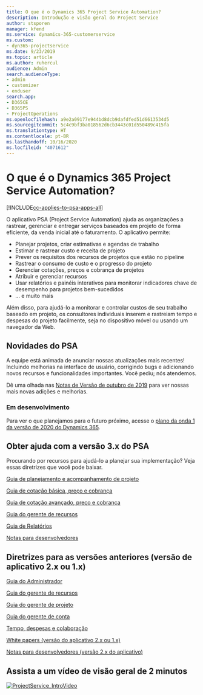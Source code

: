 ```yaml
---
title: O que é o Dynamics 365 Project Service Automation?
description: Introdução e visão geral do Project Service
author: stsporen
manager: kfend
ms.service: dynamics-365-customerservice
ms.custom:
- dyn365-projectservice
ms.date: 9/23/2019
ms.topic: article
ms.author: ruhercul
audience: Admin
search.audienceType:
- admin
- customizer
- enduser
search.app:
- D365CE
- D365PS
- ProjectOperations
ms.openlocfilehash: a9e2a09177e944bd8dcb9dafdfed51d6613534d5
ms.sourcegitcommit: 5c4c9bf3ba018562d6cb3443c01d550489c415fa
ms.translationtype: HT
ms.contentlocale: pt-BR
ms.lasthandoff: 10/16/2020
ms.locfileid: "4071612"
---
```

# <a name="what-is-dynamics-365-project-service-automation"></a>O que é o Dynamics 365 Project Service Automation?

[!INCLUDE[cc-applies-to-psa-apps-all](../includes/cc-applies-to-psa-apps-all.md)]

O aplicativo PSA (Project Service Automation) ajuda as organizações a rastrear, gerenciar e entregar serviços baseados em projeto de forma eficiente, da venda inicial até o faturamento. O aplicativo permite:

- Planejar projetos, criar estimativas e agendas de trabalho
- Estimar e rastrear custo e receita de projeto
- Prever os requisitos dos recursos de projetos que estão no pipeline
- Rastrear o consumo de custo e o progresso do projeto
- Gerenciar cotações, preços e cobrança de projetos
- Atribuir e gerenciar recursos
- Usar relatórios e painéis interativos para monitorar indicadores chave de desempenho para projetos bem-sucedidos
- ... e muito mais

Além disso, para ajudá-lo a monitorar e controlar custos de seu trabalho baseado em projeto, os consultores individuais inserem e rastreiam tempo e despesas do projeto facilmente, seja no dispositivo móvel ou usando um navegador da Web.

## <a name="whats-new-in-psa"></a>Novidades do PSA
A equipe está animada de anunciar nossas atualizações mais recentes! Incluindo melhorias na interface de usuário, corrigindo bugs e adicionando novos recursos e funcionalidades importantes. Você pediu; nós atendemos.

Dê uma olhada nas [Notas de Versão de outubro de 2019](https://docs.microsoft.com/dynamics365-release-plan/2019wave2/index) para ver nossas mais novas adições e melhorias.

### <a name="in-development"></a>Em desenvolvimento
Para ver o que planejamos para o futuro próximo, acesse o [plano da onda 1 da versão de 2020 do Dynamics 365](https://docs.microsoft.com/dynamics365-release-plan/2020wave1/index).

## <a name="get-help-with-psa-version-3x"></a>Obter ajuda com a versão 3.x do PSA
Procurando por recursos para ajudá-lo a planejar sua implementação? Veja essas diretrizes que você pode baixar.

 [Guia de planejamento e acompanhamento de projeto](../psa/implementation-guides/project-planning-tracking.md)

 [Guia de cotação básica, preço e cobrança](../psa/implementation-guides/begin-quoting-pricing-billing.md)

 [Guia de cotação avançado, preço e cobrança](../psa/implementation-guides/adv-quoting-pricing-billing.md)

 [Guia do gerente de recursos](../psa/implementation-guides/resource-management-guide.md)

 [Guia de Relatórios](../psa/implementation-guides/reporting-guide.md)

 [Notas para desenvolvedores](../psa/developer-guides/overview-dev-notes-v3.x.md)

## <a name="guidance-for-earlier-versions-app-version-2x-or-1x"></a>Diretrizes para as versões anteriores (versão de aplicativo 2.x ou 1.x)
 [Guia do Administrador](../psa/admin-guide.md)

 [Guia do gerente de recursos](../psa/resource-manager-guide.md)

 [Guia do gerente de projeto](../psa/project-manager-guide.md)

 [Guia do gerente de conta](../psa/account-manager-guide.md)

 [Tempo, despesas e colaboração](../psa/time-expense-collaboration-guide.md)

 [White papers (versão do aplicativo 2.x ou 1.x)](../psa/white-papers.md)

 [Notas para desenvolvedores (versão 2.x do aplicativo)](../psa/developer-guides/add-custom-qoi-forms-v2.x.md)

 ## <a name="watch-a-2-minute-overview-video"></a>Assista a um vídeo de visão geral de 2 minutos
 <a name="heroArea"></a> [![ProjectService_IntroVideo](../psa/media/project-service-intro-video.png "ProjectService_IntroVideo")](https://go.microsoft.com/fwlink/p/?LinkId=799457)


